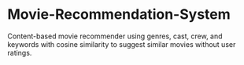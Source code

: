 # Movie-Recommendation-System
Content-based movie recommender using genres, cast, crew, and keywords with cosine similarity to suggest similar movies without user ratings.
